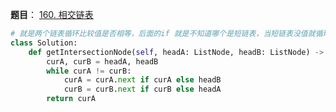 **题目**：
<a href="https://leetcode-cn.com/problems/intersection-of-two-linked-lists/" target="_blank">160. 相交链表</a>

```python
# 就是两个链表循环比较值是否相等，后面的if 就是不知道哪个是短链表，当短链表没值就循环长的最后就null和null退出了
class Solution:
    def getIntersectionNode(self, headA: ListNode, headB: ListNode) -> ListNode:
        curA, curB = headA, headB
        while curA != curB:
            curA = curA.next if curA else headB
            curB = curB.next if curB else headA
        return curA
```
